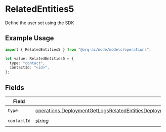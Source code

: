 # RelatedEntities5

Define the user set using the SDK

## Example Usage

```typescript
import { RelatedEntities5 } from "@orq-ai/node/models/operations";

let value: RelatedEntities5 = {
  type: "contact",
  contactId: "<id>",
};
```

## Fields

| Field                                                                                                                                                                                                                        | Type                                                                                                                                                                                                                         | Required                                                                                                                                                                                                                     | Description                                                                                                                                                                                                                  |
| ---------------------------------------------------------------------------------------------------------------------------------------------------------------------------------------------------------------------------- | ---------------------------------------------------------------------------------------------------------------------------------------------------------------------------------------------------------------------------- | ---------------------------------------------------------------------------------------------------------------------------------------------------------------------------------------------------------------------------- | ---------------------------------------------------------------------------------------------------------------------------------------------------------------------------------------------------------------------------- |
| `type`                                                                                                                                                                                                                       | [operations.DeploymentGetLogsRelatedEntitiesDeploymentsResponse200ApplicationJSONResponseBodyDataType](../../models/operations/deploymentgetlogsrelatedentitiesdeploymentsresponse200applicationjsonresponsebodydatatype.md) | :heavy_check_mark:                                                                                                                                                                                                           | N/A                                                                                                                                                                                                                          |
| `contactId`                                                                                                                                                                                                                  | *string*                                                                                                                                                                                                                     | :heavy_check_mark:                                                                                                                                                                                                           | N/A                                                                                                                                                                                                                          |